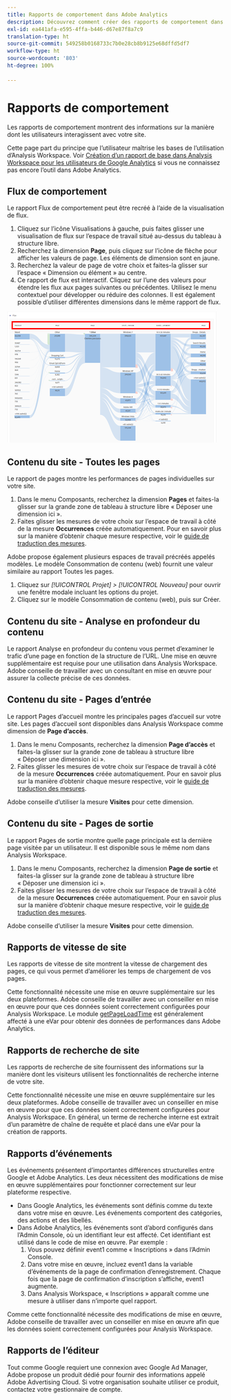 ```yaml
---
title: Rapports de comportement dans Adobe Analytics
description: Découvrez comment créer des rapports de comportement dans Adobe Analytics
exl-id: ea441afa-e595-4ffa-b446-d67e87f8a7c9
translation-type: ht
source-git-commit: 549258b0168733c7b0e28cb8b9125e68dffd5df7
workflow-type: ht
source-wordcount: '803'
ht-degree: 100%

---
```


# Rapports de comportement

Les rapports de comportement montrent des informations sur la manière dont les utilisateurs interagissent avec votre site.

Cette page part du principe que l’utilisateur maîtrise les bases de l’utilisation d’Analysis Workspace. Voir [Création d’un rapport de base dans Analysis Workspace pour les utilisateurs de Google Analytics](create-report.md) si vous ne connaissez pas encore l’outil dans Adobe Analytics.

## Flux de comportement

Le rapport Flux de comportement peut être recréé à l’aide de la visualisation de flux.

1. Cliquez sur l’icône Visualisations à gauche, puis faites glisser une visualisation de flux sur l’espace de travail situé au-dessus du tableau à structure libre.
2. Recherchez la dimension **Page**, puis cliquez sur l’icône de flèche pour afficher les valeurs de page. Les éléments de dimension sont en jaune.
3. Recherchez la valeur de page de votre choix et faites-la glisser sur l’espace « Dimension ou élément » au centre.
4. Ce rapport de flux est interactif. Cliquez sur l’une des valeurs pour étendre les flux aux pages suivantes ou précédentes. Utilisez le menu contextuel pour développer ou réduire des colonnes. Il est également possible d’utiliser différentes dimensions dans le même rapport de flux.

![Rapport de flux](/help/technotes/ga-to-aa/assets/flow.png)

## Contenu du site - Toutes les pages

Le rapport de pages montre les performances de pages individuelles sur votre site.

1. Dans le menu Composants, recherchez la dimension **Pages** et faites-la glisser sur la grande zone de tableau à structure libre « Déposer une dimension ici ».
2. Faites glisser les mesures de votre choix sur l’espace de travail à côté de la mesure **Occurrences** créée automatiquement. Pour en savoir plus sur la manière d’obtenir chaque mesure respective, voir le [guide de traduction des mesures](common-metrics.md).

Adobe propose également plusieurs espaces de travail précréés appelés modèles. Le modèle Consommation de contenu (web) fournit une valeur similaire au rapport Toutes les pages.

1. Cliquez sur *[!UICONTROL Projet] > [!UICONTROL Nouveau]* pour ouvrir une fenêtre modale incluant les options du projet.
2. Cliquez sur le modèle Consommation de contenu (web), puis sur Créer.

## Contenu du site - Analyse en profondeur du contenu

Le rapport Analyse en profondeur du contenu vous permet d’examiner le trafic d’une page en fonction de la structure de l’URL. Une mise en œuvre supplémentaire est requise pour une utilisation dans Analysis Workspace. Adobe conseille de travailler avec un consultant en mise en œuvre pour assurer la collecte précise de ces données.

## Contenu du site - Pages d’entrée

Le rapport Pages d’accueil montre les principales pages d’accueil sur votre site. Les pages d’accueil sont disponibles dans Analysis Workspace comme dimension de **Page d’accès**.

1. Dans le menu Composants, recherchez la dimension **Page d’accès** et faites-la glisser sur la grande zone de tableau à structure libre « Déposer une dimension ici ».
2. Faites glisser les mesures de votre choix sur l’espace de travail à côté de la mesure **Occurrences** créée automatiquement. Pour en savoir plus sur la manière d’obtenir chaque mesure respective, voir le [guide de traduction des mesures](common-metrics.md).

Adobe conseille d’utiliser la mesure **Visites** pour cette dimension.

## Contenu du site - Pages de sortie

Le rapport Pages de sortie montre quelle page principale est la dernière page visitée par un utilisateur. Il est disponible sous le même nom dans Analysis Workspace.

1. Dans le menu Composants, recherchez la dimension **Page de sortie** et faites-la glisser sur la grande zone de tableau à structure libre « Déposer une dimension ici ».
2. Faites glisser les mesures de votre choix sur l’espace de travail à côté de la mesure **Occurrences** créée automatiquement. Pour en savoir plus sur la manière d’obtenir chaque mesure respective, voir le [guide de traduction des mesures](common-metrics.md).

Adobe conseille d’utiliser la mesure **Visites** pour cette dimension.

## Rapports de vitesse de site

Les rapports de vitesse de site montrent la vitesse de chargement des pages, ce qui vous permet d’améliorer les temps de chargement de vos pages.

Cette fonctionnalité nécessite une mise en œuvre supplémentaire sur les deux plateformes. Adobe conseille de travailler avec un conseiller en mise en œuvre pour que ces données soient correctement configurées pour Analysis Workspace. Le module [getPageLoadTime](/help/implement/vars/plugins/getpageloadtime.md) est généralement affecté à une eVar pour obtenir des données de performances dans Adobe Analytics.

## Rapports de recherche de site

Les rapports de recherche de site fournissent des informations sur la manière dont les visiteurs utilisent les fonctionnalités de recherche interne de votre site.

Cette fonctionnalité nécessite une mise en œuvre supplémentaire sur les deux plateformes. Adobe conseille de travailler avec un conseiller en mise en œuvre pour que ces données soient correctement configurées pour Analysis Workspace. En général, un terme de recherche interne est extrait d’un paramètre de chaîne de requête et placé dans une eVar pour la création de rapports.

## Rapports d’événements

Les événements présentent d’importantes différences structurelles entre Google et Adobe Analytics. Les deux nécessitent des modifications de mise en œuvre supplémentaires pour fonctionner correctement sur leur plateforme respective.

* Dans Google Analytics, les événements sont définis comme du texte dans votre mise en œuvre. Les événements comportent des catégories, des actions et des libellés.
* Dans Adobe Analytics, les événements sont d’abord configurés dans l’Admin Console, où un identifiant leur est affecté. Cet identifiant est utilisé dans le code de mise en œuvre. Par exemple :
   1. Vous pouvez définir event1 comme « Inscriptions » dans l’Admin Console.
   2. Dans votre mise en œuvre, incluez event1 dans la variable d’événements de la page de confirmation d’enregistrement. Chaque fois que la page de confirmation d’inscription s’affiche, event1 augmente.
   3. Dans Analysis Workspace, « Inscriptions » apparaît comme une mesure à utiliser dans n’importe quel rapport.

Comme cette fonctionnalité nécessite des modifications de mise en œuvre, Adobe conseille de travailler avec un conseiller en mise en œuvre afin que les données soient correctement configurées pour Analysis Workspace.

## Rapports de l’éditeur

Tout comme Google requiert une connexion avec Google Ad Manager, Adobe propose un produit dédié pour fournir des informations appelé Adobe Advertising Cloud. Si votre organisation souhaite utiliser ce produit, contactez votre gestionnaire de compte.
